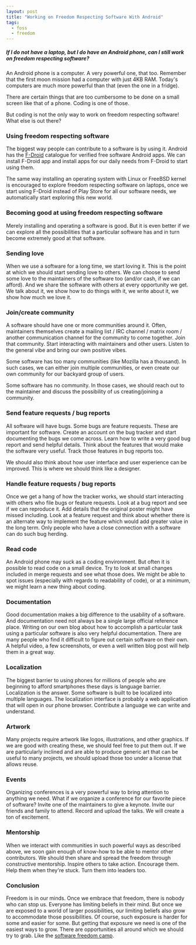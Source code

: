 ```yaml
---
layout: post
title: "Working on Freedom Respecting Software With Android"
tags:
  - foss
  - freedom
---
```


##### If I do not have a laptop, but I do have an Android phone, can I still work on freedom respecting software? #####

An Android phone is a computer. A very powerful one, that too. Remember that the first moon mission had a computer with just 4KB RAM. Today's computers are much more powerful than that (even the one in a fridge).

There are certain things that are too cumbersome to be done on a small screen like that of a phone. Coding is one of those.

But coding is not the only way to work on freedom respecting software! What else is out there?

### Using freedom respecting software ###

The biggest way people can contribute to a software is by using it. Android has the [F-Droid](https://f-droid.org/) catalogue for verified free software Android apps. We can install F-Droid app and install apps for our daily needs from F-Droid to start using them.

The same way installing an operating system with Linux or FreeBSD kernel is encouraged to explore freedom respecting software on laptops, once we start using F-Droid instead of Play Store for all our software needs, we automatically start exploring this new world.

### Becoming good at using freedom respecting software ###

Merely installing and operating a software is good. But it is even better if we can explore all the possibilities that a particular software has and in turn become extremely good at that software.

### Sending love ###

When we use a software for a long time, we start loving it. This is the point at which we should start sending love to others. We can choose to send some love to the maintainers of the software too (and/or cash, if we can afford). And we share the software with others at every opportunity we get. We talk about it, we show how to do things with it, we write about it, we show how much we love it.

### Join/create community ###

A software should have one or more communities around it. Often, maintainers themselves create a mailing list / IRC channel / matrix room / another communication channel for the community to come together. Join that community. Start interacting with maintainers and other users. Listen to the general vibe and bring our own positive vibes.

Some software has too many communities (like Mozilla has a thousand). In such cases, we can either join multiple communities, or even create our own community for our backyard group of users.

Some software has no community. In those cases, we should reach out to the maintainer and discuss the possibility of us creating/joining a community.

### Send feature requests / bug reports ###

All software will have bugs. Some bugs are feature requests. These are important for software. Create an account on the bug tracker and start documenting the bugs we come across. Learn how to write a very good bug report and send helpful details. Think about the features that would make the software very useful. Track those features in bug reports too.

We should also think about how user interface and user experience can be improved. This is where we should think like a designer.

### Handle feature requests / bug reports ###

Once we get a hang of how the tracker works, we should start interacting with others who file bugs or feature requests. Look at a bug report and see if we can reproduce it. Add details that the original poster might have missed including. Look at a feature request and think about whether there is an alternate way to implement the feature which would add greater value in the long term. Only people who have a close connection with a software can do such bug herding.

### Read code ###

An Android phone may suck as a coding environment. But often it is possible to read code on a small device. Try to look at small changes included in merge requests and see what those does. We might be able to spot issues (especially with regards to readability of code), or at a minimum, we might learn a new thing about coding.

### Documentation ###

Good documentation makes a big difference to the usability of a software. And documentation need not always be a single large official reference place. Writing on our own blog about how to accomplish a particular task using a particular software is also very helpful documentation. There are many people who find it difficult to figure out certain software on their own. A helpful video, a few screenshots, or even a well written blog post will help them in a great way.

### Localization ###

The biggest barrier to using phones for millions of people who are beginning to afford smartphones these days is language barrier. Localization is the answer. Some software is built to be localized into multiple languages. The localization interface is probably a web application that will open in our phone browser. Contribute a language we can write and understand.

### Artwork ###

Many projects require artwork like logos, illustrations, and other graphics. If we are good with creating these, we should feel free to put them out. If we are particularly inclined and are able to produce generic art that can be useful to many projects, we should upload those too under a license that allows reuse.

### Events ###

Organizing conferences is a very powerful way to bring attention to anything we need. What if we organize a conference for our favorite piece of software? Invite one of the maintainers to give a keynote. Invite our friends and family to attend. Record and upload the talks. We will create a ton of excitement.

### Mentorship ###

When we interact with communities in such powerful ways as described above, we soon gain enough of know-how to be able to mentor other contributors. We should then share and spread the freedom through constructive mentorship. Inspire others to take action. Encourage them. Help them when they're stuck. Turn them into leaders too.


### Conclusion ###

Freedom is in our minds. Once we embrace that freedom, there is nobody who can stop us. Everyone has limiting beliefs in their mind. But once we are exposed to a world of larger possibilities, our limiting beliefs also grow to accommodate those possibilities. Of course, such exposure is harder for some and easier for some. But getting that exposure we need is one of the easiest ways to grow. There are opportunities all around which we should try to grab. Like the [software freedom camp](https://camp.fsci.in/).
